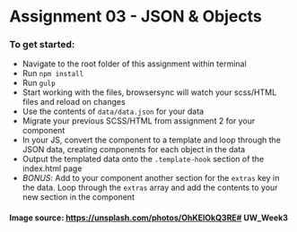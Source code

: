 # Assignment 03 - JSON & Objects

### To get started:

-   Navigate to the root folder of this assignment within terminal
-   Run `npm install`
-   Run `gulp`
-   Start working with the files, browsersync will watch your scss/HTML files and reload on changes
- 	Use the contents of `data/data.json` for your data
- 	Migrate your previous SCSS/HTML from assignment 2 for your component
- 	In your JS, convert the component to a template and loop through the JSON data, creating components for each object in the data
- 	Output the templated data onto the `.template-hook` section of the index.html page
- 	*BONUS*: Add to your component another section for the `extras` key in the data. Loop through the `extras` array and add the contents to your new section in the component 


#### Image source: https://unsplash.com/photos/OhKElOkQ3RE# UW_Week3
